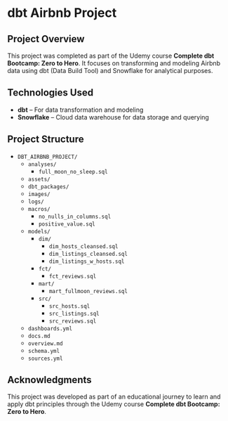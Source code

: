 # dbt Airbnb Project

## Project Overview
This project was completed as part of the Udemy course **Complete dbt Bootcamp: Zero to Hero**. It focuses on transforming and modeling Airbnb data using dbt (Data Build Tool) and Snowflake for analytical purposes.

## Technologies Used
- **dbt** – For data transformation and modeling
- **Snowflake** – Cloud data warehouse for data storage and querying

## Project Structure

- `DBT_AIRBNB_PROJECT/`
  - `analyses/`
    - `full_moon_no_sleep.sql`
  - `assets/`
  - `dbt_packages/`
  - `images/`
  - `logs/`
  - `macros/`
    - `no_nulls_in_columns.sql`
    - `positive_value.sql`
  - `models/`
    - `dim/`
      - `dim_hosts_cleansed.sql`
      - `dim_listings_cleansed.sql`
      - `dim_listings_w_hosts.sql`
    - `fct/`
      - `fct_reviews.sql`
    - `mart/`
      - `mart_fullmoon_reviews.sql`
    - `src/`
      - `src_hosts.sql`
      - `src_listings.sql`
      - `src_reviews.sql`
  - `dashboards.yml`
  - `docs.md`
  - `overview.md`
  - `schema.yml`
  - `sources.yml`


## Acknowledgments
This project was developed as part of an educational journey to learn and apply dbt principles through the Udemy course **Complete dbt Bootcamp: Zero to Hero**.
